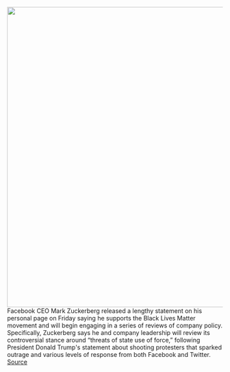 <img src='https://cdn.vox-cdn.com/thumbor/8j1udjgdjsqeiBR9bBlmIzxagGQ=/0x0:2040x1360/1200x800/filters:focal(857x517:1183x843)/cdn.vox-cdn.com/uploads/chorus_image/image/66901830/wjoel_180319_2394_facebook_0004.0.jpg' width='700px' /><br/>
Facebook CEO Mark Zuckerberg released a lengthy statement on his personal page on Friday saying he supports the Black Lives Matter movement and will begin engaging in a series of reviews of company policy. Specifically, Zuckerberg says he and company leadership will review its controversial stance around “threats of state use of force,” following President Donald Trump's statement about shooting protesters that sparked outrage and various levels of response from both Facebook and Twitter.
<a href='https://www.theverge.com/2020/6/5/21282120/facebook-mark-zuckerberg-black-lives-matter-moderation-trump-free-speech'> Source <a/>